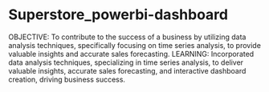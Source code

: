 # Superstore_powerbi-dashboard
OBJECTIVE:
To contribute to the success of a business by utilizing data analysis techniques, specifically focusing on time series analysis, to provide valuable insights and accurate sales forecasting.
LEARNING:
Incorporated data analysis techniques, specializing in time series analysis, to deliver valuable insights, accurate sales forecasting, and interactive dashboard creation, driving business success.
